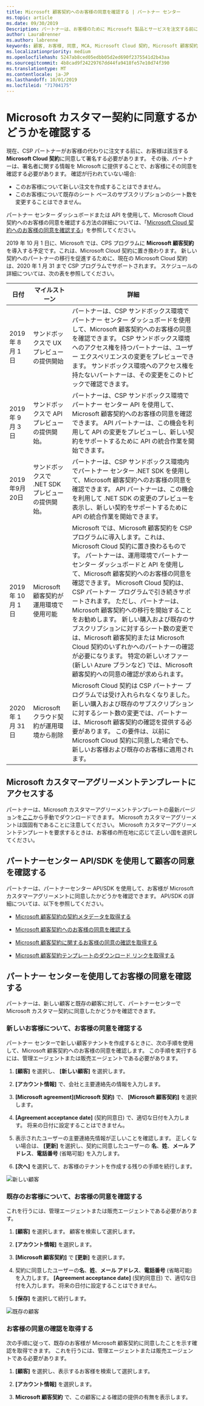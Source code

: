 ```yaml
---
title: Microsoft 顧客契約へのお客様の同意を確認する | パートナー センター
ms.topic: article
ms.date: 09/30/2019
Description: パートナーは、お客様のために Microsoft 製品とサービスを注文する前に、Microsoft 顧客契約へのお客様の同意を得る必要があります。 パートナーがコンプライアンス要件を満たすことができるように、Microsoft では、パートナーに対して、契約に同意したユーザーに関する特定の詳細情報を提供することにより、同意を確認することを求めています。
author: LauraBrenner
ms.author: labrenne
keywords: 顧客, お客様, 同意, MCA, Microsoft Cloud 契約, Microsoft 顧客契約, 顧客契約テンプレート
ms.localizationpriority: medium
ms.openlocfilehash: 5247ab8ced05edbb05d2ed690f2375541d2b43aa
ms.sourcegitcommit: 4b8cad9f24229767dd44fa9418fe57e10d74f390
ms.translationtype: MT
ms.contentlocale: ja-JP
ms.lasthandoff: 10/01/2019
ms.locfileid: "71704175"
---
```

# <a name="confirm-customer-acceptance-of-the-microsoft-customer-agreement"></a>Microsoft カスタマー契約に同意するかどうかを確認する

現在、CSP パートナーがお客様の代わりに注文する前に、お客様は該当する **Microsoft Cloud 契約**に同意して署名する必要があります。 その後、パートナーは、署名者に関する情報を Microsoft に提供することで、お客様にその同意を確認する必要があります。 確認が行われていない場合:
- このお客様について新しい注文を作成することはできません。
- このお客様について既存のシート ベースのサブスクリプションのシート数を変更することはできません。

パートナー センター ダッシュボードまたは API を使用して、Microsoft Cloud 契約へのお客様の同意を確認する方法の詳細については、「[Microsoft Cloud 契約へのお客様の同意を確認する](confirm-consent.md)」を参照してください。

2019 年 10 月 1 日に、Microsoft では、CPS プログラムに **Microsoft 顧客契約**を導入する予定です。これは、Microsoft Cloud 契約に置き換わります。 新しい契約へのパートナーの移行を促進するために、現在の Microsoft Cloud 契約は、2020 年 1 月 31 まで CSP プログラムでサポートされます。 スケジュールの詳細については、次の表を参照してください。

| 日付 | マイルストーン | 詳細 |
|------------|------------|--------------------------------|
|2019 年 8 月 1 日|サンドボックスで UX プレビューの提供開始|パートナーは、CSP サンドボックス環境でパートナー センター ダッシュボードを使用して、Microsoft 顧客契約へのお客様の同意を確認できます。 CSP サンドボックス環境へのアクセス権を持つパートナーは、ユーザー エクスペリエンスの変更をプレビューできます。 サンドボックス環境へのアクセス権を持たないパートナーは、その変更をこのトピックで確認できます。|
|2019 年 9 月 3 日|サンドボックスで API プレビューの提供開始。|パートナーは、CSP サンドボックス環境でパートナー センター API を使用して、Microsoft 顧客契約へのお客様の同意を確認できます。 API パートナーは、この機会を利用して API の変更をプレビューし、新しい契約をサポートするために API の統合作業を開始できます。|
|2019年9月20日|サンドボックスで .NET SDK プレビューの提供開始。|パートナーは、CSP サンドボックス環境内でパートナー センター .NET SDK を使用して、Microsoft 顧客契約へのお客様の同意を確認できます。 API パートナーは、この機会を利用して .NET SDK の変更のプレビューを表示し、新しい契約をサポートするために API の統合作業を開始できます。|
|2019 年 10 月 1 日|Microsoft 顧客契約が運用環境で使用可能|Microsoft では、Microsoft 顧客契約を CSP プログラムに導入します。これは、Microsoft Cloud 契約に置き換わるものです。 パートナーは、運用環境でパートナー センター ダッシュボードと API を使用して、Microsoft 顧客契約へのお客様の同意を確認できます。 Microsoft Cloud 契約は、CSP パートナー プログラムで引き続きサポートされます。 ただし、パートナーは、Microsoft 顧客契約への移行を開始することをお勧めします。 新しい購入および既存のサブスクリプションに対するシート数の変更では、Microsoft 顧客契約または Microsoft Cloud 契約のいずれかへのパートナーの確認が必要になります。 特定の新しいオファー (新しい Azure プランなど) では、Microsoft 顧客契約への同意の確認が求められます。|
|2020 年 1 月 31 日|Microsoft クラウド契約が運用環境から削除|Microsoft Cloud 契約は CSP パートナー プログラムでは受け入れられなくなりました。 新しい購入および既存のサブスクリプションに対するシート数の変更では、パートナーは、Microsoft 顧客契約の確認を提供する必要があります。 この要件は、以前に Microsoft Cloud 契約に同意した場合でも、新しいお客様および既存のお客様に適用されます。|

## <a name="access-microsoft-customer-agreement-template"></a>Microsoft カスタマーアグリーメントテンプレートにアクセスする
パートナーは、Microsoft カスタマーアグリーメントテンプレートの最新バージョンを[ここ](https://aka.ms/customeragreement)から手動でダウンロードできます。 Microsoft カスタマーアグリーメントは国固有であることに注意してください。 Microsoft カスタマーアグリーメントテンプレートを要求するときは、お客様の所在地に応じて正しい国を選択してください。 

## <a name="confirm-customer-acceptance-using-partner-center-apisdk"></a>パートナーセンター API/SDK を使用して顧客の同意を確認する
パートナーは、パートナーセンター API/SDK を使用して、お客様が Microsoft カスタマーアグリーメントに同意したかどうかを確認できます。 API/SDK の詳細については、以下を参照してください。

- [Microsoft 顧客契約の契約メタデータを取得する](https://docs.microsoft.com/partner-center/develop/get-customer-agreement-metadata)

- [Microsoft 顧客契約へのお客様の同意を確認する](https://docs.microsoft.com/partner-center/develop/confirm-customer-consent-customer-agreement)

- [Microsoft 顧客契約に関するお客様の同意の確認を取得する ](https://docs.microsoft.com/partner-center/develop/get-confirmation-of-customer-agreement)

- [Microsoft 顧客契約テンプレートのダウンロード リンクを取得する](https://docs.microsoft.com/partner-center/develop/download-customer-agreement-template)


## <a name="confirm-customer-acceptance-in-partner-center"></a>パートナー センターを使用してお客様の同意を確認する
パートナーは、新しい顧客と既存の顧客に対して、パートナーセンターで Microsoft カスタマー契約に同意したかどうかを確認できます。

### <a name="confirm-customer-acceptance-for-new-customers"></a>新しいお客様について、お客様の同意を確認する

パートナー センターで新しい顧客テナントを作成するときに、次の手順を使用して、Microsoft 顧客契約へのお客様の同意を確認します。 この手順を実行するには、管理エージェントまたは販売エージェントである必要があります。

1. **[顧客]** を選択し、 **[新しい顧客]** を選択します。

2. **[アカウント情報]** で、会社と主要連絡先の情報を入力します。

3. **[Microsoft agreement]\(Microsoft 契約\)** で、 **[Microsoft 顧客契約]** を選択します。

4. **[Agreement acceptance date]** (契約同意日) で、適切な日付を入力します。 将来の日付に設定することはできません。

5. 表示されたユーザーの主要連絡先情報が正しいことを確認します。 正しくない場合は、 **[更新]** を選択し、契約に同意したユーザーの **名**、**姓**、**メール アドレス**、**電話番号** (省略可能) を入力します。

6. **[次へ]** を選択して、お客様のテナントを作成する残りの手順を続行します。

![新しい顧客](images/mcua1.png)

### <a name="confirm-customer-acceptance-for-existing-customers"></a>既存のお客様について、お客様の同意を確認する

これを行うには、管理エージェントまたは販売エージェントである必要があります。

1. **[顧客]** を選択します。 顧客を検索して選択します。

2. **[アカウント情報]** を選択します。

3. **[Microsoft 顧客契約]** で **[更新]** を選択します。

4. 契約に同意したユーザーの**名**、**姓**、**メール アドレス**、**電話番号** (省略可能) を入力します。 **[Agreement acceptance date]** (契約同意日) で、適切な日付を入力します。 将来の日付に設定することはできません。

5. **[保存]** を選択して続行します。

![既存の顧客](images/mcua2.png)

### <a name="retrieve-confirmation-of-customer-acceptance"></a>お客様の同意の確認を取得する

次の手順に従って、既存のお客様が Microsoft 顧客契約に同意したことを示す確認を取得できます。 これを行うには、管理エージェントまたは販売エージェントである必要があります。

1. **[顧客]** を選択し、表示するお客様を検索して選択します。

2. **[アカウント情報]** を選択します。

3. **Microsoft 顧客契約** で、この顧客による確認の提供の有無を表示します。
